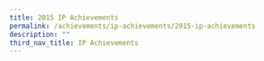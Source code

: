 ```yaml
---
title: 2015 IP Achievements
permalink: /achievements/ip-achievements/2015-ip-achievements
description: ""
third_nav_title: IP Achievements
---
```

